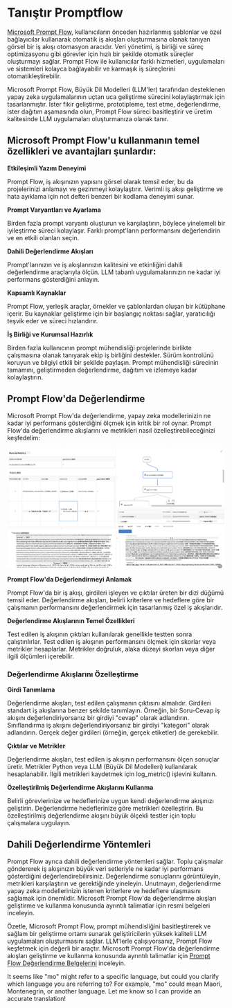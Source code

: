 <!--
CO_OP_TRANSLATOR_METADATA:
{
  "original_hash": "01a5ee7478befb159e2b7ded29832206",
  "translation_date": "2025-04-04T12:19:37+00:00",
  "source_file": "md\\01.Introduction\\05\\Promptflow.md",
  "language_code": "mo"
}
-->
# **Tanıştır Promptflow**

[Microsoft Prompt Flow](https://microsoft.github.io/promptflow/index.html?WT.mc_id=aiml-138114-kinfeylo), kullanıcıların önceden hazırlanmış şablonlar ve özel bağlayıcılar kullanarak otomatik iş akışları oluşturmasına olanak tanıyan görsel bir iş akışı otomasyon aracıdır. Veri yönetimi, iş birliği ve süreç optimizasyonu gibi görevler için hızlı bir şekilde otomatik süreçler oluşturmayı sağlar. Prompt Flow ile kullanıcılar farklı hizmetleri, uygulamaları ve sistemleri kolayca bağlayabilir ve karmaşık iş süreçlerini otomatikleştirebilir.

Microsoft Prompt Flow, Büyük Dil Modelleri (LLM'ler) tarafından desteklenen yapay zeka uygulamalarının uçtan uca geliştirme sürecini kolaylaştırmak için tasarlanmıştır. İster fikir geliştirme, prototipleme, test etme, değerlendirme, ister dağıtım aşamasında olun, Prompt Flow süreci basitleştirir ve üretim kalitesinde LLM uygulamaları oluşturmanıza olanak tanır.

## Microsoft Prompt Flow'u kullanmanın temel özellikleri ve avantajları şunlardır:

**Etkileşimli Yazım Deneyimi**

Prompt Flow, iş akışınızın yapısını görsel olarak temsil eder, bu da projelerinizi anlamayı ve gezinmeyi kolaylaştırır.
Verimli iş akışı geliştirme ve hata ayıklama için not defteri benzeri bir kodlama deneyimi sunar.

**Prompt Varyantları ve Ayarlama**

Birden fazla prompt varyantı oluşturun ve karşılaştırın, böylece yinelemeli bir iyileştirme süreci kolaylaşır. Farklı prompt'ların performansını değerlendirin ve en etkili olanları seçin.

**Dahili Değerlendirme Akışları**

Prompt'larınızın ve iş akışlarınızın kalitesini ve etkinliğini dahili değerlendirme araçlarıyla ölçün.
LLM tabanlı uygulamalarınızın ne kadar iyi performans gösterdiğini anlayın.

**Kapsamlı Kaynaklar**

Prompt Flow, yerleşik araçlar, örnekler ve şablonlardan oluşan bir kütüphane içerir. Bu kaynaklar geliştirme için bir başlangıç noktası sağlar, yaratıcılığı teşvik eder ve süreci hızlandırır.

**İş Birliği ve Kurumsal Hazırlık**

Birden fazla kullanıcının prompt mühendisliği projelerinde birlikte çalışmasına olanak tanıyarak ekip iş birliğini destekler.
Sürüm kontrolünü koruyun ve bilgiyi etkili bir şekilde paylaşın. Prompt mühendisliği sürecinin tamamını, geliştirmeden değerlendirme, dağıtım ve izlemeye kadar kolaylaştırın.

## Prompt Flow'da Değerlendirme 

Microsoft Prompt Flow'da değerlendirme, yapay zeka modellerinizin ne kadar iyi performans gösterdiğini ölçmek için kritik bir rol oynar. Prompt Flow'da değerlendirme akışlarını ve metrikleri nasıl özelleştirebileceğinizi keşfedelim:

![PFVizualise](../../../../../translated_images/pfvisualize.93c453890f4088830217fa7308b1a589058ed499bbfff160c85676066b5cbf2d.mo.png)

**Prompt Flow'da Değerlendirmeyi Anlamak**

Prompt Flow'da bir iş akışı, girdileri işleyen ve çıktılar üreten bir dizi düğümü temsil eder. Değerlendirme akışları, belirli kriterlere ve hedeflere göre bir çalışmanın performansını değerlendirmek için tasarlanmış özel iş akışlarıdır.

**Değerlendirme Akışlarının Temel Özellikleri**

Test edilen iş akışının çıktıları kullanılarak genellikle testten sonra çalıştırılırlar. Test edilen iş akışının performansını ölçmek için skorlar veya metrikler hesaplarlar. Metrikler doğruluk, alaka düzeyi skorları veya diğer ilgili ölçümleri içerebilir.

### Değerlendirme Akışlarını Özelleştirme

**Girdi Tanımlama**

Değerlendirme akışları, test edilen çalışmanın çıktısını almalıdır. Girdileri standart iş akışlarına benzer şekilde tanımlayın. Örneğin, bir Soru-Cevap iş akışını değerlendiriyorsanız bir girdiyi "cevap" olarak adlandırın. Sınıflandırma iş akışını değerlendiriyorsanız bir girdiyi "kategori" olarak adlandırın. Gerçek değer girdileri (örneğin, gerçek etiketler) de gerekebilir.

**Çıktılar ve Metrikler**

Değerlendirme akışları, test edilen iş akışının performansını ölçen sonuçlar üretir. Metrikler Python veya LLM (Büyük Dil Modelleri) kullanılarak hesaplanabilir. İlgili metrikleri kaydetmek için log_metric() işlevini kullanın.

**Özelleştirilmiş Değerlendirme Akışlarını Kullanma**

Belirli görevlerinize ve hedeflerinize uygun kendi değerlendirme akışınızı geliştirin. Değerlendirme hedeflerinize göre metrikleri özelleştirin. Bu özelleştirilmiş değerlendirme akışını büyük ölçekli testler için toplu çalışmalara uygulayın.

## Dahili Değerlendirme Yöntemleri

Prompt Flow ayrıca dahili değerlendirme yöntemleri sağlar. Toplu çalışmalar göndererek iş akışınızın büyük veri setleriyle ne kadar iyi performans gösterdiğini değerlendirebilirsiniz. Değerlendirme sonuçlarını görüntüleyin, metrikleri karşılaştırın ve gerektiğinde yineleyin. Unutmayın, değerlendirme yapay zeka modellerinizin istenen kriterlere ve hedeflere ulaşmasını sağlamak için önemlidir. Microsoft Prompt Flow'da değerlendirme akışları geliştirme ve kullanma konusunda ayrıntılı talimatlar için resmi belgeleri inceleyin.

Özetle, Microsoft Prompt Flow, prompt mühendisliğini basitleştirerek ve sağlam bir geliştirme ortamı sunarak geliştiricilerin yüksek kaliteli LLM uygulamaları oluşturmasını sağlar. LLM'lerle çalışıyorsanız, Prompt Flow keşfetmek için değerli bir araçtır. Microsoft Prompt Flow'da değerlendirme akışları geliştirme ve kullanma konusunda ayrıntılı talimatlar için [Prompt Flow Değerlendirme Belgelerini](https://learn.microsoft.com/azure/machine-learning/prompt-flow/how-to-develop-an-evaluation-flow?view=azureml-api-2?WT.mc_id=aiml-138114-kinfeylo) inceleyin.

It seems like "mo" might refer to a specific language, but could you clarify which language you are referring to? For example, "mo" could mean Maori, Montenegrin, or another language. Let me know so I can provide an accurate translation!
